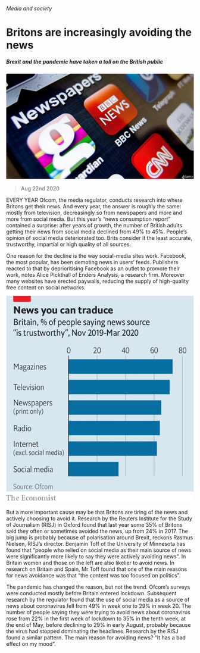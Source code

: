 ###### Media and society

# Britons are increasingly avoiding the news 

##### Brexit and the pandemic have taken a toll on the British public 

![image](images/20200822_BRP503.jpg) 

> Aug 22nd 2020 

EVERY YEAR Ofcom, the media regulator, conducts research into where Britons get their news. And every year, the answer is roughly the same: mostly from television, decreasingly so from newspapers and more and more from social media. But this year’s “news consumption report” contained a surprise: after years of growth, the number of British adults getting their news from social media declined from 49% to 45%. People’s opinion of social media deteriorated too. Brits consider it the least accurate, trustworthy, impartial or high quality of all sources.

One reason for the decline is the way social-media sites work. Facebook, the most popular, has been demoting news in users’ feeds. Publishers reacted to that by deprioritising Facebook as an outlet to promote their work, notes Alice Pickthall of Enders Analysis, a research firm. Moreover many websites have erected paywalls, reducing the supply of high-quality free content on social networks.

![image](images/20200822_BRC263.png) 


But a more important cause may be that Britons are tiring of the news and actively choosing to avoid it. Research by the Reuters Institute for the Study of Journalism (RISJ) in Oxford found that last year some 35% of Britons said they often or sometimes avoided the news, up from 24% in 2017. The big jump is probably because of polarisation around Brexit, reckons Rasmus Nielsen, RISJ’s director. Benjamin Toff of the University of Minnesota has found that “people who relied on social media as their main source of news were significantly more likely to say they were actively avoiding news”. In Britain women and those on the left are also likelier to avoid news. In research on Britain and Spain, Mr Toff found that one of the main reasons for news avoidance was that “the content was too focused on politics”.


The pandemic has changed the reason, but not the trend. Ofcom’s surveys were conducted mostly before Britain entered lockdown. Subsequent research by the regulator found that the use of social media as a source of news about coronavirus fell from 49% in week one to 29% in week 20. The number of people saying they were trying to avoid news about coronavirus rose from 22% in the first week of lockdown to 35% in the tenth week, at the end of May, before declining to 29% in early August, probably because the virus had stopped dominating the headlines. Research by the RISJ found a similar pattern. The main reason for avoiding news? “It has a bad effect on my mood”.

